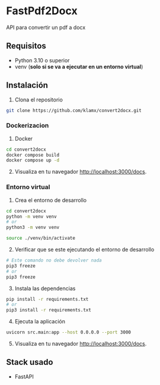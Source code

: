 # FastPdf2Docx

API para convertir un pdf a docx

## Requisitos
- Python 3.10 o superior
- venv (**solo si se va a ejecutar en un entorno virtual**)

## Instalación

1. Clona el repositorio
```bash
git clone https://github.com/klamx/convert2docx.git
```

### Dockerizacion
1. Docker
```bash
cd convert2docx
docker compose build
docker compose up -d
```

2. Visualiza en tu navegador [http://localhost:3000/docs](http://localhost:3000/docs).

### Entorno virtual
1. Crea el entorno de desarrollo
```bash
cd convert2docx
python -m venv venv
# or
python3 -m venv venv

source ./venv/bin/activate
```

2. Verificar que se este ejecutando el entorno de desarrollo
```bash
# Este comando no debe devolver nada
pip3 freeze
# or
pip3 freeze
```

3. Instala las dependencias
```bash
pip install -r requirements.txt
# or
pip3 install -r requirements.txt
```

4. Ejecuta la aplicación
```bash
uvicorn src.main:app --host 0.0.0.0 --port 3000
```

5. Visualiza en tu navegador [http://localhost:3000/docs](http://localhost:3000/docs).

## Stack usado
- FastAPI